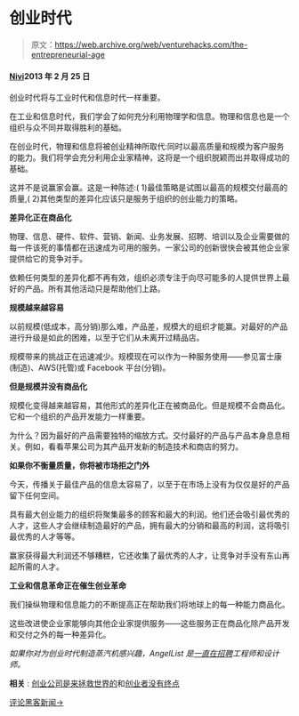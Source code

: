 # 创业时代

> 原文：<https://web.archive.org/web/venturehacks.com/the-entrepreneurial-age>

#### [Nivi](/web/20221208093939/https://venturehacks.com/about)2013 年 2 月 25 日

创业时代将与工业时代和信息时代一样重要。

在工业和信息时代，我们学会了如何充分利用物理学和信息。物理和信息也是一个组织与众不同并取得胜利的基础。

在创业时代，物理和信息将被创业精神所取代:同时以最高质量和规模为客户服务的能力。我们将学会充分利用企业家精神，这将是一个组织脱颖而出并取得成功的基础。

这并不是说赢家会赢。这是一种陈述:( 1)最佳策略是试图以最高的规模交付最高的质量,( 2)其他类型的差异化应该只是服务于组织的创业能力的策略。

**差异化正在商品化**

物理、信息、硬件、软件、营销、新闻、业务发展、招聘、培训以及企业需要做的每一件该死的事情都在迅速成为可用的服务。一家公司的创新很快会被其他企业家提供给它的竞争对手。

依赖任何类型的差异化都不再有效，组织必须专注于向尽可能多的人提供世界上最好的产品。所有其他活动只是帮助他们上路。

**规模越来越容易**

以前规模(低成本，高分销)那么难，产品差，规模大的组织才能赢。对最好的产品进行升级是如此的困难，以至于它们从未离开过精品店。

规模带来的挑战正在迅速减少。规模现在可以作为一种服务使用——参见富士康(制造)、AWS(托管)或 Facebook 平台(分销)。

**但是规模并没有商品化**

规模化变得越来越容易，其他形式的差异化正在被商品化。但是规模不会商品化。它和一个组织的产品开发能力一样重要。

为什么？因为最好的产品需要独特的缩放方式。交付最好的产品与产品本身息息相关。例如，看看苹果公司为其产品开发新的制造技术和商店的努力。

**如果你不衡量质量，你将被市场拒之门外**

今天，传播关于最佳产品的信息太容易了，以至于在市场上没有为仅仅是好的产品留下任何空间。

具有最大创业能力的组织将聚集最多的顾客和最大的利润。他们还会吸引最优秀的人才，这些人才会继续制造最好的产品，拥有最大的分销和最高的利润，这将吸引最优秀的人才等等。

赢家获得最大利润还不够糟糕，它还收集了最优秀的人才，让竞争对手没有东山再起所需的人才。

**工业和信息革命正在催生创业革命** 

我们操纵物理和信息能力的不断提高正在帮助我们将地球上的每一种能力商品化。

这些改进使企业家能够向其他企业家提供服务——这些服务正在商品化除产品开发和交付之外的每一种差异化。

*如果你对为创业时代制造蒸汽机感兴趣，AngelList 是[一直在招聘](https://web.archive.org/web/20221208093939/https://angel.co/angellist/jobs)工程师和设计师。*

**相关** : [创业公司是来拯救世界的](https://web.archive.org/web/20221208093939/http://venturehacks.com/articles/save-the-world)和[创业者没有终点](https://web.archive.org/web/20221208093939/http://venturehacks.com/articles/there-is-no-finish-line-for-entrepreneurs)

[评论黑客新闻→](https://web.archive.org/web/20221208093939/http://news.ycombinator.com/item?id=5293647)